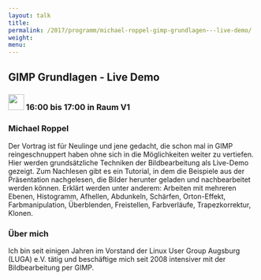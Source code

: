 ```yaml
---
layout: talk
title:
permalink: /2017/programm/michael-roppel-gimp-grundlagen---live-demo/
weight:
menu:
---
```

## GIMP Grundlagen - Live Demo

### <img height = "32" src="../../../images/talk.svg"> 16:00 bis 17:00 in Raum V1

### Michael Roppel

Der Vortrag ist für Neulinge und jene gedacht, die schon mal in GIMP reingeschnuppert haben ohne sich in die Möglichkeiten weiter zu vertiefen. Hier werden grundsätzliche Techniken der Bildbearbeitung als Live-Demo gezeigt. Zum Nachlesen gibt es ein Tutorial, in dem die Beispiele aus der Präsentation nachgelesen, die Bilder herunter geladen und nachbearbeitet werden können. Erklärt werden unter anderem: Arbeiten mit mehreren Ebenen, Histogramm, Afhellen, Abdunkeln, Schärfen, Orton-Effekt, Farbmanipulation, Überblenden, Freistellen, Farbverläufe, Trapezkorrektur, Klonen.

### Über mich

Ich bin seit einigen Jahren im Vorstand der Linux User Group Augsburg (LUGA) e.V. tätig und beschäftige mich seit 2008 intensiver mit der Bildbearbeitung per GIMP. 

